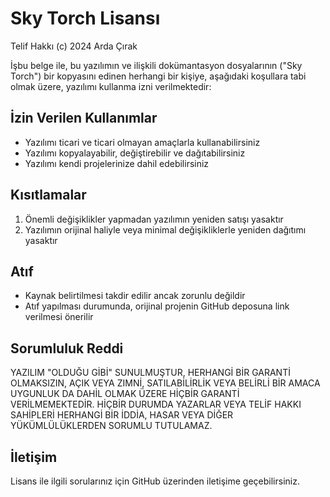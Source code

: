 # Sky Torch Lisansı

Telif Hakkı (c) 2024 Arda Çırak

İşbu belge ile, bu yazılımın ve ilişkili dokümantasyon dosyalarının ("Sky Torch") bir kopyasını edinen herhangi bir kişiye, aşağıdaki koşullara tabi olmak üzere, yazılımı kullanma izni verilmektedir:

## İzin Verilen Kullanımlar
- Yazılımı ticari ve ticari olmayan amaçlarla kullanabilirsiniz
- Yazılımı kopyalayabilir, değiştirebilir ve dağıtabilirsiniz
- Yazılımı kendi projelerinize dahil edebilirsiniz

## Kısıtlamalar
1. Önemli değişiklikler yapmadan yazılımın yeniden satışı yasaktır
2. Yazılımın orijinal haliyle veya minimal değişikliklerle yeniden dağıtımı yasaktır

## Atıf
- Kaynak belirtilmesi takdir edilir ancak zorunlu değildir
- Atıf yapılması durumunda, orijinal projenin GitHub deposuna link verilmesi önerilir

## Sorumluluk Reddi
YAZILIM "OLDUĞU GİBİ" SUNULMUŞTUR, HERHANGİ BİR GARANTİ OLMAKSIZIN, AÇIK VEYA ZIMNİ, SATILABİLİRLİK VEYA BELİRLİ BİR AMACA UYGUNLUK DA DAHİL OLMAK ÜZERE HİÇBİR GARANTİ VERİLMEMEKTEDİR. HİÇBİR DURUMDA YAZARLAR VEYA TELİF HAKKI SAHİPLERİ HERHANGİ BİR İDDİA, HASAR VEYA DİĞER YÜKÜMLÜLÜKLERDEN SORUMLU TUTULAMAZ.

## İletişim
Lisans ile ilgili sorularınız için GitHub üzerinden iletişime geçebilirsiniz. 
